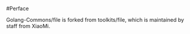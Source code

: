 #Perface

Golang-Commons/file is forked from toolkits/file, which is maintained by staff from XiaoMi.

